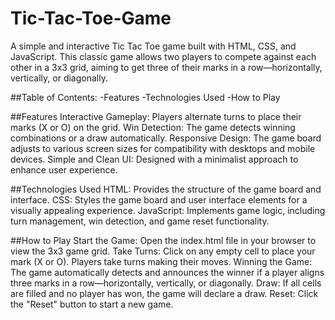 # Tic-Tac-Toe-Game
A simple and interactive Tic Tac Toe game built with HTML, CSS, and JavaScript. This classic game allows two players to compete against each other in a 3x3 grid, aiming to get three of their marks in a row—horizontally, vertically, or diagonally.

##Table of Contents:
-Features
-Technologies Used
-How to Play


##Features
Interactive Gameplay: Players alternate turns to place their marks (X or O) on the grid.
Win Detection: The game detects winning combinations or a draw automatically.
Responsive Design: The game board adjusts to various screen sizes for compatibility with desktops and mobile devices.
Simple and Clean UI: Designed with a minimalist approach to enhance user experience.

##Technologies Used
HTML: Provides the structure of the game board and interface.
CSS: Styles the game board and user interface elements for a visually appealing experience.
JavaScript: Implements game logic, including turn management, win detection, and game reset functionality.

##How to Play
Start the Game: Open the index.html file in your browser to view the 3x3 game grid.
Take Turns: Click on any empty cell to place your mark (X or O). Players take turns making their moves.
Winning the Game: The game automatically detects and announces the winner if a player aligns three marks in a row—horizontally, vertically, or diagonally.
Draw: If all cells are filled and no player has won, the game will declare a draw.
Reset: Click the "Reset" button to start a new game.




